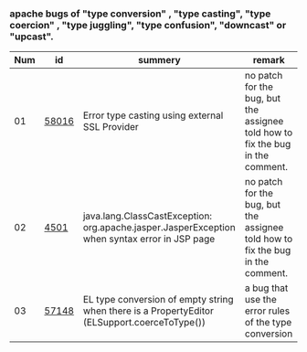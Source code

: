 ### apache bugs of "type conversion" , "type casting", "type coercion" , "type juggling", "type confusion", "downcast" or "upcast".

|Num|id|summery|remark|
|----|----|----|----|
|01|[58016](https://bz.apache.org/bugzilla/show_bug.cgi?id=58016)|Error type casting using external SSL Provider| no patch for the bug, but the assignee told how to fix the bug in the comment. |
|02|[4501](https://bz.apache.org/bugzilla/show_bug.cgi?id=4501)| java.lang.ClassCastException: org.apache.jasper.JasperException when syntax error in JSP page | no patch for the bug, but the assignee told how to fix the bug in the comment. |
|03|[57148](https://bz.apache.org/bugzilla/show_bug.cgi?id=57148)| EL type conversion of empty string when there is a PropertyEditor (ELSupport.coerceToType()) | a bug that use the error rules of the type conversion | 

